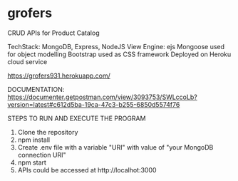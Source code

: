 # grofers

CRUD APIs for Product Catalog

TechStack: MongoDB, Express, NodeJS
View Engine: ejs
Mongoose used for object modelling 
Bootstrap used as CSS framework
Deployed on Heroku cloud service

https://grofers931.herokuapp.com/

DOCUMENTATION: https://documenter.getpostman.com/view/3093753/SWLccoLb?version=latest#c612d5ba-19ca-47c3-b255-6850d5574f76

STEPS TO RUN AND EXECUTE THE PROGRAM

1. Clone the repository
2. npm install
3. Create .env file with a variable "URI" with value of "your MongoDB connection URI"
4. npm start 
5. APIs could be accessed at http://localhot:3000
